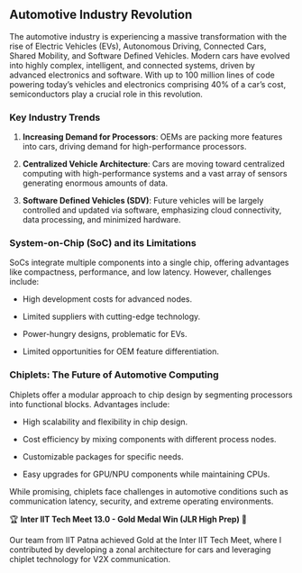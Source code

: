 Automotive Industry Revolution
------------------------------

The automotive industry is experiencing a massive transformation with the rise of Electric Vehicles (EVs), Autonomous Driving, Connected Cars, Shared Mobility, and Software Defined Vehicles. Modern cars have evolved into highly complex, intelligent, and connected systems, driven by advanced electronics and software. With up to 100 million lines of code powering today’s vehicles and electronics comprising 40% of a car’s cost, semiconductors play a crucial role in this revolution.

### Key Industry Trends

1.  **Increasing Demand for Processors**: OEMs are packing more features into cars, driving demand for high-performance processors.
    
2.  **Centralized Vehicle Architecture**: Cars are moving toward centralized computing with high-performance systems and a vast array of sensors generating enormous amounts of data.
    
3.  **Software Defined Vehicles (SDV)**: Future vehicles will be largely controlled and updated via software, emphasizing cloud connectivity, data processing, and minimized hardware.
    

### System-on-Chip (SoC) and its Limitations

SoCs integrate multiple components into a single chip, offering advantages like compactness, performance, and low latency. However, challenges include:

*   High development costs for advanced nodes.
    
*   Limited suppliers with cutting-edge technology.
    
*   Power-hungry designs, problematic for EVs.
    
*   Limited opportunities for OEM feature differentiation.
    

### Chiplets: The Future of Automotive Computing

Chiplets offer a modular approach to chip design by segmenting processors into functional blocks. Advantages include:

*   High scalability and flexibility in chip design.
    
*   Cost efficiency by mixing components with different process nodes.
    
*   Customizable packages for specific needs.
    
*   Easy upgrades for GPU/NPU components while maintaining CPUs.
    

While promising, chiplets face challenges in automotive conditions such as communication latency, security, and extreme operating environments.

🏆 **Inter IIT Tech Meet 13.0 - Gold Medal Win (JLR High Prep)** 🥇

Our team from IIT Patna achieved Gold at the Inter IIT Tech Meet, where I contributed by developing a zonal architecture for cars and leveraging chiplet technology for V2X communication.